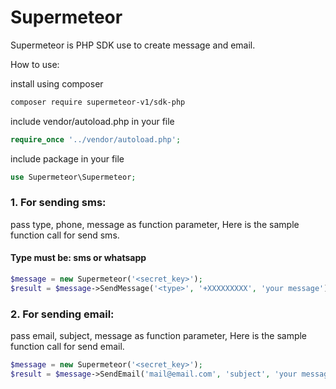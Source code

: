 # Supermeteor
Supermeteor is PHP SDK use to create message and email.

How to use:

install using composer
```bash
composer require supermeteor-v1/sdk-php
```
include vendor/autoload.php in your file

```php
require_once '../vendor/autoload.php';
```


include package in your file
```php
use Supermeteor\Supermeteor;
```

### 1. For sending sms:

pass type, phone, message as function parameter,
Here is the sample function call for send sms.

#### Type must be: sms or whatsapp

```php
$message = new Supermeteor('<secret_key>');
$result = $message->SendMessage('<type>', '+XXXXXXXXX', 'your message');
```
### 2. For sending email:

pass email, subject, message as function parameter,
Here is the sample function call for send email.
```php
$message = new Supermeteor('<secret_key>');
$result = $message->SendEmail('mail@email.com', 'subject', 'your message');
```
